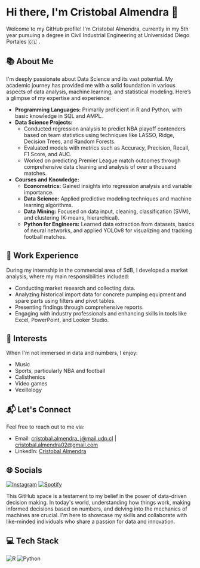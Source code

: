 # Hi there, I'm Cristobal Almendra 👋

Welcome to my GitHub profile! I'm Cristobal Almendra, currently in my 5th year pursuing a degree in Civil Industrial Engineering at Universidad Diego Portales 🇨🇱 .

## 📚 About Me

I'm deeply passionate about Data Science and its vast potential. My academic journey has provided me with a solid foundation in various aspects of data analysis, machine learning, and statistical modeling. Here’s a glimpse of my expertise and experience:

- **Programming Languages:** Primarily proficient in R and Python, with basic knowledge in SQL and AMPL.
- **Data Science Projects:** 
  - Conducted regression analysis to predict NBA playoff contenders based on team statistics using techniques like LASSO, Ridge, Decision Trees, and Random Forests.
  - Evaluated models with metrics such as Accuracy, Precision, Recall, F1 Score, and AUC.
  - Worked on predicting Premier League match outcomes through comprehensive data cleaning and analysis of over a thousand matches.
- **Courses and Knowledge:**
  - **Econometrics:** Gained insights into regression analysis and variable importance.
  - **Data Science:** Applied predictive modeling techniques and machine learning algorithms.
  - **Data Mining:** Focused on data input, cleaning, classification (SVM), and clustering (K-means, hierarchical).
  - **Python for Engineers:** Learned data extraction from datasets, basics of neural networks, and applied YOLOv8 for visualizing and tracking football matches.

## 💼 Work Experience

During my internship in the commercial area of SdB, I developed a market analysis, where my main responsibilities included:
- Conducting market research and collecting data.
- Analyzing historical import data for concrete pumping equipment and spare parts using filters and pivot tables.
- Presenting findings through comprehensive reports.
- Engaging with industry professionals and enhancing skills in tools like Excel, PowerPoint, and Looker Studio.

## 🎯 Interests

When I'm not immersed in data and numbers, I enjoy:
- Music
- Sports, particularly NBA and football
- Calisthenics
- Video games
- Vexillology

## 📬 Let's Connect

Feel free to reach out to me via:
- Email: [cristobal.almendra_j@mail.udp.cl](mailto:cristobal.almendra_j@mail.udp.cl) | [cristobal.almendra02@gmail.com](mailto:cristobal.almendra02@gmail.com)
- LinkedIn: [Cristobal Almendra](https://cl.linkedin.com/in/cristobalalmendra)

## 🌐 Socials
[![Instagram](https://img.shields.io/badge/Instagram-%23E4405F.svg?logo=Instagram&logoColor=white)](https://instagram.com/cristobal.alm)
[![Spotify](https://img.shields.io/badge/Spotify-1DB954?logo=spotify&logoColor=white)](https://open.spotify.com/user/12147669198?si=d2b746bcf39640b7)

This GitHub space is a testament to my belief in the power of data-driven decision making. In today's world, understanding how things work, making informed decisions based on numbers, and delving into the mechanics of machines are crucial. I'm here to showcase my skills and collaborate with like-minded individuals who share a passion for data and innovation.

## 💻 Tech Stack
![R](https://img.shields.io/badge/r-%23276DC3.svg?style=for-the-badge&logo=r&logoColor=white) ![Python](https://img.shields.io/badge/python-3670A0?style=for-the-badge&logo=python&logoColor=ffdd54)

